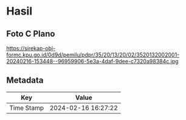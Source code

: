 # Hasil

## Foto C Plano

https://sirekap-obj-formc.kpu.go.id/0d9d/pemilu/pdpr/35/20/13/20/02/3520132002001-20240216-153448--96959906-5e3a-4daf-9dee-c7320a98384c.jpg


## Metadata

| Key        | Value               |
| ---------- | ------------------- |
| Time Stamp | 2024-02-16 16:27:22 |



